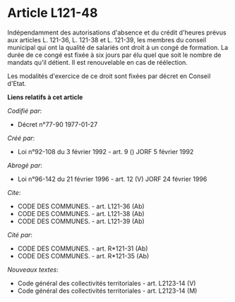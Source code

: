 # Article L121-48

Indépendamment des autorisations d'absence et du crédit d'heures prévus aux articles L. 121-36, L. 121-38 et L. 121-39, les
membres du conseil municipal qui ont la qualité de salariés ont droit à un congé de formation. La durée de ce congé est fixée
à six jours par élu quel que soit le nombre de mandats qu'il détient. Il est renouvelable en cas de réélection.

Les modalités d'exercice de ce droit sont fixées par décret en Conseil d'Etat.

**Liens relatifs à cet article**

_Codifié par_:

  - Décret n°77-90 1977-01-27

_Créé par_:

  - Loi n°92-108 du 3 février 1992 - art. 9 () JORF 5 février 1992

_Abrogé par_:

  - Loi n°96-142 du 21 février 1996 - art. 12 (V) JORF 24 février 1996

_Cite_:

  - CODE DES COMMUNES. - art. L121-36 (Ab)
  - CODE DES COMMUNES. - art. L121-38 (Ab)
  - CODE DES COMMUNES. - art. L121-39 (Ab)

_Cité par_:

  - CODE DES COMMUNES. - art. R*121-31 (Ab)
  - CODE DES COMMUNES. - art. R*121-35 (Ab)

_Nouveaux textes_:

  - Code général des collectivités territoriales - art. L2123-14 (V)
  - Code général des collectivités territoriales - art. L2123-14 (M)
